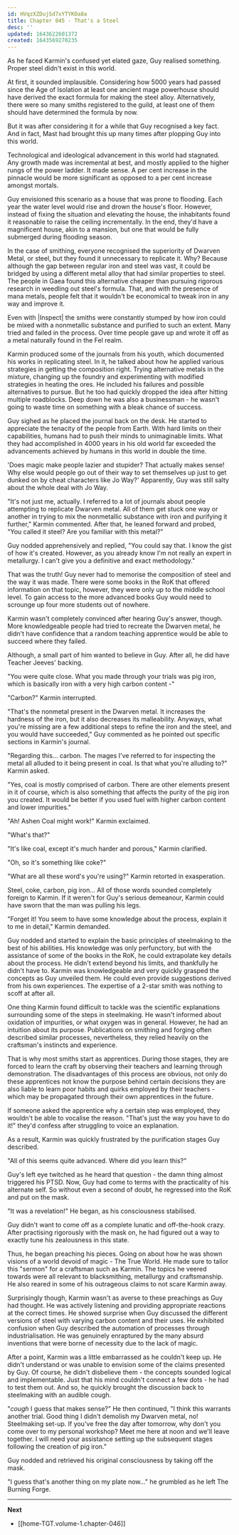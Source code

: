```yaml
---
id: HVqzXZDujSd7xYTYKOa8a
title: Chapter 045 - That's a Steel
desc: ''
updated: 1643622601372
created: 1643569270235
---
```


As he faced Karmin's confused yet elated gaze, Guy realised something. Proper steel didn't exist in this world. 

At first, it sounded implausible. Considering how 5000 years had passed since the Age of Isolation at least one ancient mage powerhouse should have derived the exact formula for making the steel alloy. Alternatively, there were so many smiths registered to the guild, at least one of them should have determined the formula by now.

But it was after considering it for a while that Guy recognised a key fact. And in fact, Mast had brought this up many times after plopping Guy into this world.

Technological and ideological advancement in this world had stagnated. Any growth made was incremental at best, and mostly applied to the higher rungs of the power ladder. It made sense. A per cent increase in the pinnacle would be more significant as opposed to a per cent increase amongst mortals.

Guy envisioned this scenario as a house that was prone to flooding. Each year the water level would rise and drown the house's floor. However, instead of fixing the situation and elevating the house, the inhabitants found it reasonable to raise the ceiling incrementally. In the end, they'd have a magnificent house, akin to a mansion, but one that would be fully submerged during flooding season.

In the case of smithing, everyone recognised the superiority of Dwarven Metal, or steel, but they found it unnecessary to replicate it. Why? Because although the gap between regular iron and steel was vast, it could be bridged by using a different metal alloy that had similar properties to steel. The people in Gaea found this alternative cheaper than pursuing rigorous research in weedling out steel's formula. That, and with the presence of mana metals, people felt that it wouldn't be economical to tweak iron in any way and improve it.

Even with |Inspect| the smiths were constantly stumped by how iron could be mixed with a nonmetallic substance and purified to such an extent. Many tried and failed in the process. Over time people gave up and wrote it off as a metal naturally found in the Fel realm.

Karmin produced some of the journals from his youth, which documented his works in replicating steel. In it, he talked about how he applied various strategies in getting the composition right. Trying alternative metals in the mixture, changing up the foundry and experimenting with modified strategies in heating the ores. He included his failures and possible alternatives to pursue. But he too had quickly dropped the idea after hitting multiple roadblocks. Deep down he was also a businessman - he wasn't going to waste time on something with a bleak chance of success.

Guy sighed as he placed the journal back on the desk. He started to appreciate the tenacity of the people from Earth. With hard limits on their capabilities, humans had to push their minds to unimaginable limits. What they had accomplished in 4000 years in his old world far exceeded the advancements achieved by humans in this world in double the time.

'Does magic make people lazier and stupider? That actually makes sense! Why else would people go out of their way to set themselves up just to get dunked on by cheat characters like Jo Way?' Apparently, Guy was still salty about the whole deal with Jo Way.

"It's not just me, actually. I referred to a lot of journals about people attempting to replicate Dwarven metal. All of them get stuck one way or another in trying to mix the nonmetallic substance with iron and purifying it further," Karmin commented. After that, he leaned forward and probed, "You called it steel? Are you familiar with this metal?"

Guy nodded apprehensively and replied, "You could say that. I know the gist of how it's created. However, as you already know I'm not really an expert in metallurgy. I can't give you a definitive and exact methodology."

That was the truth! Guy never had to memorise the composition of steel and the way it was made. There were some books in the RoK that offered information on that topic, however, they were only up to the middle school level. To gain access to the more advanced books Guy would need to scrounge up four more students out of nowhere.

Karmin wasn't completely convinced after hearing Guy's answer, though. More knowledgeable people had tried to recreate the Dwarven metal, he didn't have confidence that a random teaching apprentice would be able to succeed where they failed. 

Although, a small part of him wanted to believe in Guy. After all, he did have Teacher Jeeves' backing.

"You were quite close. What you made through your trials was pig iron, which is basically iron with a very high carbon content -"

"Carbon?" Karmin interrupted.

"That's the nonmetal present in the Dwarven metal. It increases the hardness of the iron, but it also decreases its malleability. Anyways, what you're missing are a few additional steps to refine the iron and the steel, and you would have succeeded," Guy commented as he pointed out specific sections in Karmin's journal.

"Regarding this... carbon. The mages I've referred to for inspecting the metal all alluded to it being present in coal. Is that what you're alluding to?" Karmin asked.

"Yes, coal is mostly comprised of carbon. There are other elements present in it of course, which is also something that affects the purity of the pig iron you created. It would be better if you used fuel with higher carbon content and lower impurities."

"Ah! Ashen Coal might work!" Karmin exclaimed.

"What's that?"

"It's like coal, except it's much harder and porous," Karmin clarified.

"Oh, so it's something like coke?"

"What are all these word's you're using?" Karmin retorted in exasperation.

Steel, coke, carbon, pig iron... All of those words sounded completely foreign to Karmin. If it weren't for Guy's serious demeanour, Karmin could have sworn that the man was pulling his legs.

"Forget it! You seem to have some knowledge about the process, explain it to me in detail," Karmin demanded.

Guy nodded and started to explain the basic principles of steelmaking to the best of his abilities. His knowledge was only perfunctory, but with the assistance of some of the books in the RoK, he could extrapolate key details about the process. He didn't extend beyond his limits, and thankfully he didn't have to. Karmin was knowledgeable and very quickly grasped the concepts as Guy unveiled them. He could even provide suggestions derived from his own experiences. The expertise of a 2-star smith was nothing to scoff at after all.

One thing Karmin found difficult to tackle was the scientific explanations surrounding some of the steps in steelmaking. He wasn't informed about oxidation of impurities, or what oxygen was in general. However, he had an intuition about its purpose. Publications on smithing and forging often described similar processes, nevertheless, they relied heavily on the craftsman's instincts and experience.

That is why most smiths start as apprentices. During those stages, they are forced to learn the craft by observing their teachers and learning through demonstration. The disadvantages of this process are obvious, not only do these apprentices not know the purpose behind certain decisions they are also liable to learn poor habits and quirks employed by their teachers - which may be propagated through their own apprentices in the future.

If someone asked the apprentice why a certain step was employed, they wouldn't be able to vocalise the reason. "That's just the way you have to do it!" they'd confess after struggling to voice an explanation.

As a result, Karmin was quickly frustrated by the purification stages Guy described.

"All of this seems quite advanced. Where did you learn this?"

Guy's left eye twitched as he heard that question - the damn thing almost triggered his PTSD. Now, Guy had come to terms with the practicality of his alternate self. So without even a second of doubt, he regressed into the RoK and put on the mask.

"It was a revelation!" He began, as his consciousness stabilised.

Guy didn't want to come off as a complete lunatic and off-the-hook crazy. After practising rigorously with the mask on, he had figured out a way to exactly tune his zealousness in this state.

Thus, he began preaching his pieces. Going on about how he was shown visions of a world devoid of magic - The True World. He made sure to tailor this "sermon" for a craftsman such as Karmin. The topics he veered towards were all relevant to blacksmithing, metallurgy and craftsmanship. He also reared in some of his outrageous claims to not scare Karmin away.

Surprisingly though, Karmin wasn't as averse to these preachings as Guy had thought. He was actively listening and providing appropriate reactions at the correct times. He showed surprise when Guy discussed the different versions of steel with varying carbon content and their uses. He exhibited confusion when Guy described the automation of processes through industrialisation. He was genuinely enraptured by the many absurd inventions that were borne of necessity due to the lack of magic. 

After a point, Karmin was a little embarrassed as he couldn't keep up. He didn't understand or was unable to envision some of the claims presented by Guy. Of course, he didn't disbelieve them - the concepts sounded logical and implementable. Just that his mind couldn't connect a few dots - he had to test them out. And so, he quickly brought the discussion back to steelmaking with an audible cough.

"*cough* I guess that makes sense?" He then continued, "I think this warrants another trial. Good thing I didn't demolish my Dwarven metal, no! Steelmaking set-up. If you've free the day after tomorrow, why don't you come over to my personal workshop? Meet me here at noon and we'll leave together. I will need your assistance setting up the subsequent stages following the creation of pig iron."

Guy nodded and retrieved his original consciousness by taking off the mask.

"I guess that's another thing on my plate now..." he grumbled as he left The Burning Forge.

____

**Next**
* [[home-TGT.volume-1.chapter-046]]